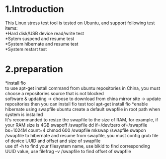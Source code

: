 # 1.Introduction
This Linux stress test tool is tested on Ubuntu, and support following test items:  
  *Hard disk/USB device read/write test  
  *Sytem suspend and resume test  
  *System hibernate and resume test  
  *System restart test  

# 2.preparation
*install fio  
to use apt-get install command from ubuntu repositories in China, you must choose a repositories source that is not blocked  
  software & updating -> choose to download from china mirror site -> update repositories
then you can install fio test tool
  apt-get install fio
*enable hibernate using swapfile
ubuntu create a default swapfile in root path when system is installed  
It's recommanded to resize the swapfile to the size of RAM, for example, if your RAM size is 4GB
   swapoff /swapfile
   dd if=/dev/zero of=/swapfile bs=1024M count=4
   chmod 600 /swapfile
   mkswap /swapfile
   swapon /swapfile
to hibernate and resume from swapfile, you must config grub file of device UUID and offset and size of swapfile  
use df -h to find your filesystem name, use blkid to find corresponding UUID value, use filefrag –v /swapfile to find offset of swapfile

